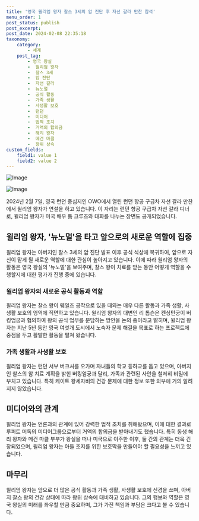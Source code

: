 ```yaml
---
title: '영국 윌리엄 왕자 찰스 3세의 암 진단 후 자선 갈라 만찬 참석'
menu_order: 1
post_status: publish
post_excerpt: 
post_date: 2024-02-08 22:35:18
taxonomy:
    category:
        - 세계
    post_tag:
        - 영국 왕실
        -  윌리엄 왕자
        -  찰스 3세
        -  암 진단
        -  자선 갈라
        -  뉴노멀
        -  공식 활동
        -  가족 생활
        -  사생활 보호
        -  런던
        -  미디어
        -  법적 조치
        -  거액의 합의금
        -  해리 왕자
        -  메건 마클
        -  왕위 상속
custom_fields:
    field1: value 1
    field2: value 2
---
```


![Image](https://imgnews.pstatic.net/image/448/2024/02/08/2024020890104_0_20240208204101497.jpg?type=w647)

![Image](https://imgnews.pstatic.net/image/448/2024/02/08/2024020890104_1_20240208204101505.jpg?type=w647)

2024년 2월 7일, 영국 런던 중심지인 OWO에서 열린 런던 항공 구급차 자선 갈라 만찬에서 윌리엄 왕자가 연설을 하고 있습니다. 이 자리는 런던 항공 구급차 자선 갈라 디너로, 윌리엄 왕자가 미국 배우 톰 크루즈와 대화를 나누는 장면도 공개되었습니다.
## 윌리엄 왕자, '뉴노멀'을 타고 앞으로의 새로운 역할에 집중
윌리엄 왕자는 아버지인 찰스 3세의 암 진단 발표 이후 공식 석상에 복귀하여, 앞으로 자신이 맡게 될 새로운 역할에 대한 관심이 높아지고 있습니다. 이에 따라 윌리엄 왕자의 활동은 영국 왕실의 '뉴노멀'을 보여주며, 찰스 왕이 치료를 받는 동안 어떻게 역할을 수행할지에 대한 평가가 진행 중에 있습니다.
### 윌리엄 왕자의 새로운 공식 활동과 역할
윌리엄 왕자는 찰스 왕이 웨일즈 공작으로 있을 때와는 매우 다른 활동과 가족 생활, 사생활 보호의 영역에 직면하고 있습니다. 윌리엄 왕자의 대변인 리 톰슨은 켄싱턴궁이 버킹엄궁과 협의하여 왕의 공식 업무를 분담하는 방안을 논의 중이라고 밝히며, 윌리엄 왕자는 지난 5년 동안 영국 여섯개 도시에서 노숙자 문제 해결을 목표로 하는 프로젝트에 중점을 두고 활발한 활동을 펼쳐 왔습니다.
### 가족 생활과 사생활 보호
윌리엄 왕자는 런던 서부 버크셔를 오가며 자녀들의 학교 등하교를 돕고 있으며, 아버지인 찰스의 암 치료 계획을 밝힌 버킹엄궁과 달리, 가족과 관련된 사안을 철저히 비밀에 부치고 있습니다. 특히 케이트 왕세자비의 건강 문제에 대한 정보 또한 외부에 거의 알려지지 않았습니다. 
## 미디어와의 관계
윌리엄 왕자는 언론과의 관계에 있어 강력한 법적 조치를 취해왔으며, 이에 대한 결과로 루퍼트 머독의 미디어그룹으로부터 거액의 합의금을 받아내기도 했습니다. 특히 동생 해리 왕자와 메건 마클 부부가 왕실을 떠나 미국으로 이주한 이후, 둘 간의 관계는 더욱 긴장되었으며, 윌리엄 왕자는 아들 조지를 위한 보호막을 만들어야 할 필요성을 느끼고 있습니다.
## 마무리
윌리엄 왕자는 앞으로 더 많은 공식 활동과 가족 생활, 사생활 보호에 신경을 쓰며, 아버지 찰스 왕의 건강 상태에 따라 왕위 상속에 대비하고 있습니다. 그의 행보와 역할은 영국 왕실의 미래를 좌우할 만큼 중요하며, 그가 가진 책임과 부담은 크다고 볼 수 있습니다.
